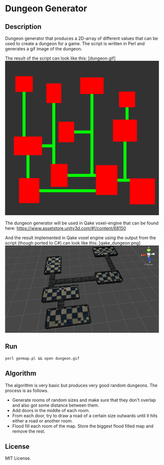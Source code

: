 # Dungeon Generator

## Description
Dungeon generator that produces a 2D-array of different values that can be used to create a dungeon for 
a game. The script is written in Perl and generates a gif image of the dungeon.

The result of the script can look like this:
[dungeon.gif]
![alt tag](https://github.com/Lallassu/DungeonGenerator/blob/master/dungeon.gif)

The dungeon generator will be used in Qake voxel-engine that can be found here:
https://www.assetstore.unity3d.com/#!/content/68150

And the result implemented in Qake voxel engine using the output from the script (though ported to C#) can look like this:
[qake_dungeon.png]
![alt tag](https://github.com/Lallassu/DungeonGenerator/blob/master/qake_dungeon.png)

## Run
```
perl genmap.pl && open dungeon.gif
```

## Algorithm
The algorithm is very basic but produces very good random dungeons. 
The process is as follows.
* Generate rooms of random sizes and make sure that they don't overlap and also got some distance between them.
* Add doors in the middle of each room.
* From each door, try to draw a road of a certain size outwards until it hits either a road or another room.
* Flood fill each room of the map. Store the biggest flood filled map and remove the rest.

## License
MIT License.

